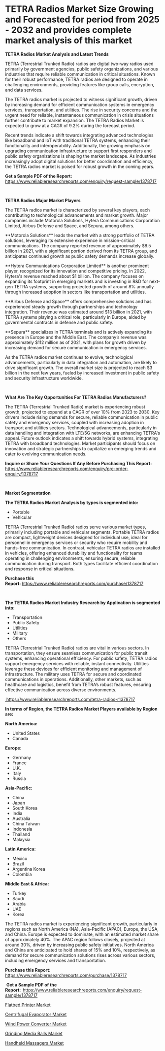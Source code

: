 <p><h1>TETRA Radios Market Size Growing and Forecasted for period from 2025 - 2032 and provides complete market analysis of this market</h1></p><p><strong>TETRA Radios Market Analysis and Latest Trends</strong></p>
<p><p>TETRA (Terrestrial Trunked Radio) radios are digital two-way radios used primarily by government agencies, public safety organizations, and various industries that require reliable communication in critical situations. Known for their robust performance, TETRA radios are designed to operate in challenging environments, providing features like group calls, encryption, and data services.</p><p>The TETRA radios market is projected to witness significant growth, driven by increasing demand for efficient communication systems in emergency services, transportation, and utilities. The rise in security concerns and the urgent need for reliable, instantaneous communication in crisis situations further contribute to market expansion. The TETRA Radios Market is expected to grow at a CAGR of 9.2% during the forecast period.</p><p>Recent trends indicate a shift towards integrating advanced technologies like broadband and IoT with traditional TETRA systems, enhancing their functionality and interoperability. Additionally, the growing emphasis on upgrading communication infrastructure to support first responders and public safety organizations is shaping the market landscape. As industries increasingly adopt digital solutions for better coordination and efficiency, the TETRA radios market is poised for robust growth in the coming years.</p></p>
<p><strong>Get a Sample PDF of the Report:&nbsp;</strong> <a href="https://www.reliableresearchreports.com/enquiry/request-sample/1378717?utm_campaign=9&utm_medium=2&utm_source=Github&utm_content=ia&utm_term=16022025&utm_id=tetra-radios">https://www.reliableresearchreports.com/enquiry/request-sample/1378717</a></p>
<p>&nbsp;</p>
<p><strong>TETRA Radios Major Market Players</strong></p>
<p><p>The TETRA radios market is characterized by several key players, each contributing to technological advancements and market growth. Major companies include Motorola Solutions, Hytera Communications Corporation Limited, Airbus Defense and Space, and Sepura, among others.</p><p>**Motorola Solutions** leads the market with a strong portfolio of TETRA solutions, leveraging its extensive experience in mission-critical communications. The company reported revenue of approximately $8.5 billion in 2021, with a significant portion derived from its TETRA group, and anticipates continued growth as public safety demands increase globally.</p><p>**Hytera Communications Corporation Limited** is another prominent player, recognized for its innovation and competitive pricing. In 2022, Hytera's revenue reached about $1 billion. The company focuses on expanding its footprint in emerging markets and is investing in R&D for next-gen TETRA systems, supporting projected growth of around 8% annually through increased adoption in sectors like transportation and utilities.</p><p>**Airbus Defense and Space** offers comprehensive solutions and has experienced steady growth through partnerships and technology integration. Their revenue was estimated around $13 billion in 2021, with TETRA systems playing a critical role, particularly in Europe, aided by governmental contracts in defense and public safety.</p><p>**Sepura** specializes in TETRA terminals and is actively expanding its presence in Europe and the Middle East. The company’s revenue was approximately $112 million as of 2021, with plans for growth driven by increasing demand for secure communication in emergency services.</p><p>As the TETRA radios market continues to evolve, technological advancements, particularly in data integration and automation, are likely to drive significant growth. The overall market size is projected to reach $3 billion in the next few years, fueled by increased investment in public safety and security infrastructure worldwide.</p></p>
<p>&nbsp;</p>
<p><strong>What Are The Key Opportunities For TETRA Radios Manufacturers?</strong></p>
<p><p>The TETRA (Terrestrial Trunked Radio) market is experiencing robust growth, projected to expand at a CAGR of over 10% from 2023 to 2030. Key drivers include rising demands for secure, reliable communication in public safety and emergency services, coupled with increasing adoption in transport and utilities sectors. Technological advancements, particularly in data handling and integration with LTE/5G networks, are enhancing TETRA's appeal. Future outlook indicates a shift towards hybrid systems, integrating TETRA with broadband technologies. Market participants should focus on innovation and strategic partnerships to capitalize on emerging trends and cater to evolving communication needs.</p></p>
<p><strong>Inquire or Share Your Questions If Any Before Purchasing This Report:</strong> <a href="https://www.reliableresearchreports.com/enquiry/pre-order-enquiry/1378717?utm_campaign=9&utm_medium=2&utm_source=Github&utm_content=ia&utm_term=16022025&utm_id=tetra-radios">https://www.reliableresearchreports.com/enquiry/pre-order-enquiry/1378717</a></p>
<p>&nbsp;</p>
<p><strong>Market Segmentation</strong></p>
<p><strong>The TETRA Radios Market Analysis by types is segmented into:</strong></p>
<p><ul><li>Portable</li><li>Vehicular</li></ul></p>
<p><p>TETRA (Terrestrial Trunked Radio) radios serve various market types, primarily including portable and vehicular segments. Portable TETRA radios are compact, lightweight devices designed for individual use, ideal for personnel in emergency services or security who require mobility and hands-free communication. In contrast, vehicular TETRA radios are installed in vehicles, offering enhanced durability and functionality for teams operating in challenging environments, ensuring secure, reliable communication during transport. Both types facilitate efficient coordination and response in critical situations.</p></p>
<p><strong>Purchase this Report:&nbsp;</strong><a href="https://www.reliableresearchreports.com/purchase/1378717?utm_campaign=9&utm_medium=2&utm_source=Github&utm_content=ia&utm_term=16022025&utm_id=tetra-radios">https://www.reliableresearchreports.com/purchase/1378717</a></p>
<p>&nbsp;</p>
<p><strong>The TETRA Radios Market Industry Research by Application is segmented into:</strong></p>
<p><ul><li>Transportation</li><li>Public Safety</li><li>Utilities</li><li>Military</li><li>Others</li></ul></p>
<p><p>TETRA (Terrestrial Trunked Radio) radios are vital in various sectors. In transportation, they ensure seamless communication for public transit systems, enhancing operational efficiency. For public safety, TETRA radios support emergency services with reliable, instant connectivity. Utilities leverage these devices for efficient monitoring and management of infrastructure. The military uses TETRA for secure and coordinated communications in operations. Additionally, other markets, such as healthcare and logistics, benefit from TETRA’s robust features, ensuring effective communication across diverse environments.</p></p>
<p><a href="https://www.reliableresearchreports.com/tetra-radios-r1378717?utm_campaign=9&utm_medium=2&utm_source=Github&utm_content=ia&utm_term=16022025&utm_id=tetra-radios">&nbsp;https://www.reliableresearchreports.com/tetra-radios-r1378717</a></p>
<p><strong>In terms of Region, the TETRA Radios Market Players available by Region are:</strong></p>
<p>
    <p> <strong> North America: </strong>
        <ul>
            <li>United States</li>
            <li>Canada</li>
        </ul>
        </p> 
    <p> <strong> Europe: </strong>
        <ul>
            <li>Germany</li>
            <li>France</li>
            <li>U.K.</li>
            <li>Italy</li>
            <li>Russia</li>
        </ul>
        </p> 
    <p> <strong> Asia-Pacific: </strong>
        <ul>
            <li>China</li>
            <li>Japan</li>
            <li>South Korea</li>
            <li>India</li>
            <li>Australia</li>
            <li>China Taiwan</li>
            <li>Indonesia</li>
            <li>Thailand</li>
            <li>Malaysia</li>
        </ul>
        </p> 
    <p> <strong> Latin America: </strong>
        <ul>
            <li>Mexico</li>
            <li>Brazil</li>
            <li>Argentina Korea</li>
            <li>Colombia</li>
        </ul>
        </p> 
    <p> <strong> Middle East & Africa: </strong>
        <ul>
            <li>Turkey</li>
            <li>Saudi</li>
            <li>Arabia</li>
            <li>UAE</li>
            <li>Korea</li>
        </ul>
    </p>
    </p>
<p><p>The TETRA radios market is experiencing significant growth, particularly in regions such as North America (NA), Asia-Pacific (APAC), Europe, the USA, and China. Europe is expected to dominate, with an estimated market share of approximately 40%. The APAC region follows closely, projected at around 30%, driven by increasing public safety initiatives. North America and China are anticipated to hold shares of 15% and 10%, respectively, as demand for secure communication solutions rises across various sectors, including emergency services and transportation.</p></p>
<p><strong>Purchase this Report: </strong><a href="https://www.reliableresearchreports.com/purchase/1378717?utm_campaign=9&utm_medium=2&utm_source=Github&utm_content=ia&utm_term=16022025&utm_id=tetra-radios">https://www.reliableresearchreports.com/purchase/1378717</a></p>
<p>&nbsp;<strong>Get a Sample PDF of the Report:&nbsp;&nbsp;</strong><a href="https://www.reliableresearchreports.com/enquiry/request-sample/1378717?utm_campaign=9&utm_medium=2&utm_source=Github&utm_content=ia&utm_term=16022025&utm_id=tetra-radios">https://www.reliableresearchreports.com/enquiry/request-sample/1378717</a></p>
<p><strong></strong></p>
<p><p><a href="https://github.com/verikaahova/Market-Research-Report-List-1/blob/main/flatbed-printer-market.md?utm_campaign=9&utm_medium=2&utm_source=Github&utm_content=ia&utm_term=16022025&utm_id=tetra-radios">Flatbed Printer Market</a></p><p><a href="https://github.com/tshumaalzlam0/Market-Research-Report-List-1/blob/main/centrifugal-evaporator-market.md?utm_campaign=9&utm_medium=2&utm_source=Github&utm_content=ia&utm_term=16022025&utm_id=tetra-radios">Centrifugal Evaporator Market</a></p><p><a href="https://github.com/ezahdyre/Market-Research-Report-List-1/blob/main/wind-power-converter-market.md?utm_campaign=9&utm_medium=2&utm_source=Github&utm_content=ia&utm_term=16022025&utm_id=tetra-radios">Wind Power Converter Market</a></p><p><a href="https://github.com/kaqiewan/Market-Research-Report-List-1/blob/main/grinding-media-balls-market.md?utm_campaign=9&utm_medium=2&utm_source=Github&utm_content=ia&utm_term=16022025&utm_id=tetra-radios">Grinding Media Balls Market</a></p><p><a href="https://github.com/dingharhouma/Market-Research-Report-List-1/blob/main/handheld-massagers-market.md?utm_campaign=9&utm_medium=2&utm_source=Github&utm_content=ia&utm_term=16022025&utm_id=tetra-radios">Handheld Massagers Market</a></p></p>